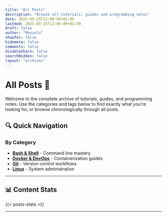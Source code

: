 ```yaml
---
title: "All Posts"
description: "Browse all tutorials, guides and programming notes"
date: 2025-09-25T12:00:00+01:00
lastmod: 2025-09-25T12:00:00+01:00
draft: false
author: "Manzolo"
showToc: false
hidemeta: false
comments: false
disableShare: false
searchHidden: false
layout: "archives"
---
```


# All Posts 📝

Welcome to the complete archive of tutorials, guides, and programming notes. Use the categories and tags below to find exactly what you're looking for, or browse chronologically through all posts.

## 🔍 Quick Navigation

### By Category
- **[Bash & Shell](/categories/bash/)** - Command line mastery
- **[Docker & DevOps](/categories/docker/)** - Containerization guides  
- **[Git](/categories/git/)** - Version control workflows
- **[Linux](/categories/linux/)** - System administration

---

## 📊 Content Stats

{{< posts-stats >}}

---
